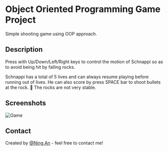 # Object Oriented Programming Game Project

Simple shooting game using OOP approach.

## Description

Press with Up/Down/Left/Right keys to control the motion of Schnappi so as to avoid being hit by falling rocks.

Schnappi has a total of 5 lives and can always resume playing before running out of lives. He can also score by press SPACE bar to shoot bullets at the rock. :imp: The rocks are not very stable.

## Screenshots

![Game](images/screenshot.gif)

## Contact

Created by [@Ning An](https://github.com/ning-an) - feel free to contact me!

